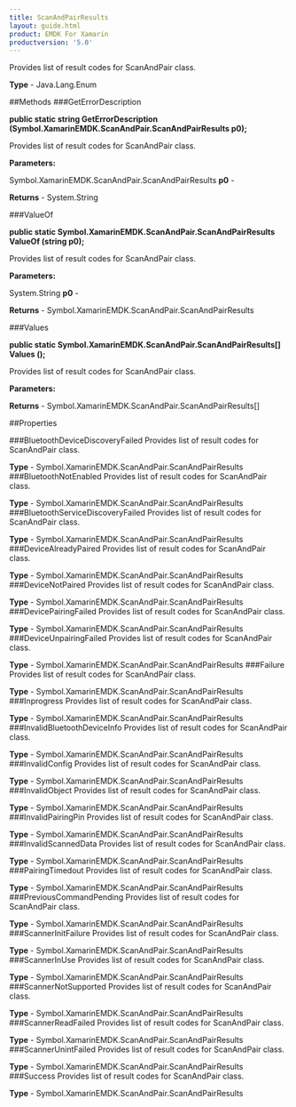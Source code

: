 ```yaml
---
title: ScanAndPairResults
layout: guide.html
product: EMDK For Xamarin 
productversion: '5.0' 
---
```

Provides list of result codes for ScanAndPair class.

**Type** - Java.Lang.Enum

##Methods
###GetErrorDescription

**public static string GetErrorDescription (Symbol.XamarinEMDK.ScanAndPair.ScanAndPairResults p0);**

Provides list of result codes for ScanAndPair class.

**Parameters:**

Symbol.XamarinEMDK.ScanAndPair.ScanAndPairResults **p0**  - 

**Returns** - System.String

###ValueOf

**public static Symbol.XamarinEMDK.ScanAndPair.ScanAndPairResults ValueOf (string p0);**

Provides list of result codes for ScanAndPair class.

**Parameters:**

System.String **p0**  - 

**Returns** - Symbol.XamarinEMDK.ScanAndPair.ScanAndPairResults

###Values

**public static Symbol.XamarinEMDK.ScanAndPair.ScanAndPairResults[] Values ();**

Provides list of result codes for ScanAndPair class.

**Parameters:**

**Returns** - Symbol.XamarinEMDK.ScanAndPair.ScanAndPairResults[]

##Properties

###BluetoothDeviceDiscoveryFailed
Provides list of result codes for ScanAndPair class.

**Type** - Symbol.XamarinEMDK.ScanAndPair.ScanAndPairResults
###BluetoothNotEnabled
Provides list of result codes for ScanAndPair class.

**Type** - Symbol.XamarinEMDK.ScanAndPair.ScanAndPairResults
###BluetoothServiceDiscoveryFailed
Provides list of result codes for ScanAndPair class.

**Type** - Symbol.XamarinEMDK.ScanAndPair.ScanAndPairResults
###DeviceAlreadyPaired
Provides list of result codes for ScanAndPair class.

**Type** - Symbol.XamarinEMDK.ScanAndPair.ScanAndPairResults
###DeviceNotPaired
Provides list of result codes for ScanAndPair class.

**Type** - Symbol.XamarinEMDK.ScanAndPair.ScanAndPairResults
###DevicePairingFailed
Provides list of result codes for ScanAndPair class.

**Type** - Symbol.XamarinEMDK.ScanAndPair.ScanAndPairResults
###DeviceUnpairingFailed
Provides list of result codes for ScanAndPair class.

**Type** - Symbol.XamarinEMDK.ScanAndPair.ScanAndPairResults
###Failure
Provides list of result codes for ScanAndPair class.

**Type** - Symbol.XamarinEMDK.ScanAndPair.ScanAndPairResults
###Inprogress
Provides list of result codes for ScanAndPair class.

**Type** - Symbol.XamarinEMDK.ScanAndPair.ScanAndPairResults
###InvalidBluetoothDeviceInfo
Provides list of result codes for ScanAndPair class.

**Type** - Symbol.XamarinEMDK.ScanAndPair.ScanAndPairResults
###InvalidConfig
Provides list of result codes for ScanAndPair class.

**Type** - Symbol.XamarinEMDK.ScanAndPair.ScanAndPairResults
###InvalidObject
Provides list of result codes for ScanAndPair class.

**Type** - Symbol.XamarinEMDK.ScanAndPair.ScanAndPairResults
###InvalidPairingPin
Provides list of result codes for ScanAndPair class.

**Type** - Symbol.XamarinEMDK.ScanAndPair.ScanAndPairResults
###InvalidScannedData
Provides list of result codes for ScanAndPair class.

**Type** - Symbol.XamarinEMDK.ScanAndPair.ScanAndPairResults
###PairingTimedout
Provides list of result codes for ScanAndPair class.

**Type** - Symbol.XamarinEMDK.ScanAndPair.ScanAndPairResults
###PreviousCommandPending
Provides list of result codes for ScanAndPair class.

**Type** - Symbol.XamarinEMDK.ScanAndPair.ScanAndPairResults
###ScannerInitFailure
Provides list of result codes for ScanAndPair class.

**Type** - Symbol.XamarinEMDK.ScanAndPair.ScanAndPairResults
###ScannerInUse
Provides list of result codes for ScanAndPair class.

**Type** - Symbol.XamarinEMDK.ScanAndPair.ScanAndPairResults
###ScannerNotSupported
Provides list of result codes for ScanAndPair class.

**Type** - Symbol.XamarinEMDK.ScanAndPair.ScanAndPairResults
###ScannerReadFailed
Provides list of result codes for ScanAndPair class.

**Type** - Symbol.XamarinEMDK.ScanAndPair.ScanAndPairResults
###ScannerUnintFailed
Provides list of result codes for ScanAndPair class.

**Type** - Symbol.XamarinEMDK.ScanAndPair.ScanAndPairResults
###Success
Provides list of result codes for ScanAndPair class.

**Type** - Symbol.XamarinEMDK.ScanAndPair.ScanAndPairResults
